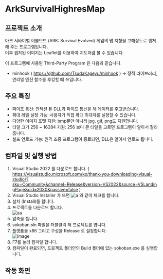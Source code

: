 # ArkSurvivalHighresMap

## 프로젝트 소개
아크 서바이벌 이볼브드 (ARK: Survival Evolved) 게임의 맵 지형을 고해상도로 캡처해 주는 프로그램입니다.<br>
이후 캡처된 이미지는 Leaflet를 이용하여 지도처럼 볼 수 있습니다.<br>

이 프로그램에 사용된 Third-Party Program 은 다음과 같습니다.
- minhook ( https://github.com/TsudaKageyu/minhook ) => 정적 라이브러리, 언리얼 엔진 함수를 후킹할 떄 쓰입니다.<br>
  
## 주요 특징
- 파이프 통신: 인젝션 된 DLL과 파이프 통신을 해 데이터를 주고받습니다.
- 확대 레벨 설정 가능: 사용자가 직접 확대 최대치를 설정할 수 있습니다.
- 다양한 이미지 포맷 지원: bmp뿐만 아니라 jpg, gif, png도 지원합니다.
- 타일 크기 256 ~ 16384 지원: 256 보다 큰 타일을 고르면 프로그램이 알아서 잘라줍니다.
- 셀프 언로드 기능: 원격 조종 프로그램이 종료되면, DLL은 알아서 언로드 됩니다.
  
## 컴파일 및 실행 방법
1. Visual Studio 2022 를 다운로드 합니다. ( https://visualstudio.microsoft.com/ko/thank-you-downloading-visual-studio/?sku=Community&channel=Release&version=VS2022&source=VSLandingPage&cid=2030&passive=false )
2. Visual Studio Installer 가 뜨면 
![a](https://github.com/user-attachments/assets/d213d50a-fec8-4166-87e6-651e8fe761ce)
 와 같이 체크를 합니다.
3. 설치 (Install)를 합니다.
4. 프로젝트를 다운로드 합니다.<br>
![aa](https://github.com/user-attachments/assets/edf2fff8-8bfc-4e0f-9c3a-28b12de66713)
5. 압축을 풉니다.
6. sokoban.sln 파일을 더블클릭 해 프로젝트를 엽니다.
7. 플랫폼을 x86 그리고 구성을 Release 로 설정합니다.<br>
   ![image](https://github.com/user-attachments/assets/e70b6756-e9bb-4013-9f97-88bf58752792)
8. F7를 눌러 컴파일 합니다.
9. 컴파일이 완료되면, 프로젝트 폴더안의 Build 폴더에 있는 sokoban.exe 를 실행합니다.
    
## 작동 화면


